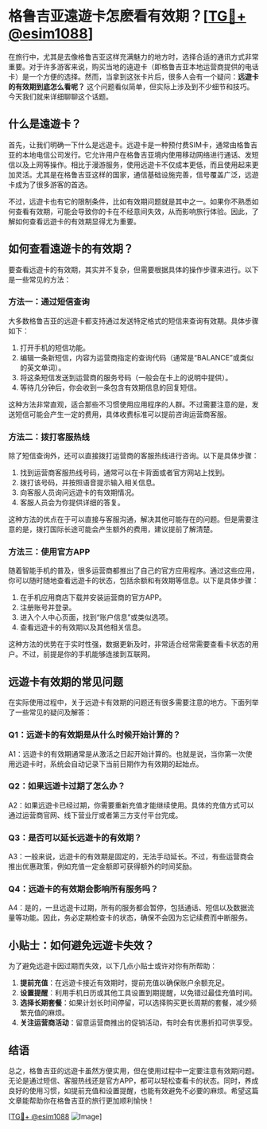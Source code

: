 # 格鲁吉亚遠遊卡怎麽看有效期？[[TG💪+ @esim1088](https://t.me/s/esim1088)]

在旅行中，尤其是去像格鲁吉亚这样充满魅力的地方时，选择合适的通讯方式非常重要。对于许多游客来说，购买当地的遠遊卡（即格鲁吉亚本地运营商提供的电话卡）是一个方便的选择。然而，当拿到这张卡片后，很多人会有一个疑问：**远遊卡的有效期到底怎么看呢？** 这个问题看似简单，但实际上涉及到不少细节和技巧。今天我们就来详细聊聊这个话题。

## 什么是遠遊卡？

首先，让我们明确一下什么是远遊卡。远遊卡是一种预付费SIM卡，通常由格鲁吉亚的本地电信公司发行。它允许用户在格鲁吉亚境内使用移动网络进行通话、发短信以及上网等操作。相比于漫游服务，使用远遊卡不仅成本更低，而且使用起来更加灵活。尤其是在格鲁吉亚这样的国家，通信基础设施完善，信号覆盖广泛，远遊卡成为了很多游客的首选。

不过，远遊卡也有它的限制条件，比如有效期问题就是其中之一。如果你不熟悉如何查看有效期，可能会导致你的卡在不经意间失效，从而影响旅行体验。因此，了解如何查看远遊卡的有效期显得尤为重要。

## 如何查看遠遊卡的有效期？

要查看远遊卡的有效期，其实并不复杂，但需要根据具体的操作步骤来进行。以下是一些常见的方法：

### 方法一：通过短信查询

大多数格鲁吉亚的远遊卡都支持通过发送特定格式的短信来查询有效期。具体步骤如下：

1. 打开手机的短信功能。
2. 编辑一条新短信，内容为运营商指定的查询代码（通常是“BALANCE”或类似的英文单词）。
3. 将这条短信发送到运营商的服务号码（一般会在卡上的说明中提供）。
4. 等待几分钟后，你会收到一条包含有效期信息的回复短信。

这种方法非常直观，适合那些不习惯使用应用程序的人群。不过需要注意的是，发送短信可能会产生一定的费用，具体收费标准可以提前咨询运营商客服。

### 方法二：拨打客服热线

除了短信查询外，还可以直接拨打运营商的客服热线进行咨询。以下是具体步骤：

1. 找到运营商客服热线号码，通常可以在卡背面或者官方网站上找到。
2. 拨打该号码，并按照语音提示输入相关信息。
3. 向客服人员询问远遊卡的有效期情况。
4. 客服人员会为你提供详细的答复。

这种方法的优点在于可以直接与客服沟通，解决其他可能存在的问题。但是需要注意的是，拨打国际长途可能会产生额外的费用，建议提前了解清楚。

### 方法三：使用官方APP

随着智能手机的普及，很多运营商都推出了自己的官方应用程序。通过这些应用，你可以随时随地查看远遊卡的状态，包括余额和有效期等信息。以下是具体步骤：

1. 在手机应用商店下载并安装运营商的官方APP。
2. 注册账号并登录。
3. 进入个人中心页面，找到“账户信息”或类似选项。
4. 查看远遊卡的有效期以及其他相关信息。

这种方法的优势在于实时性强，数据更新及时，非常适合经常需要查看卡状态的用户。不过，前提是你的手机能够连接到互联网。

## 远遊卡有效期的常见问题

在实际使用过程中，关于远遊卡有效期的问题还有很多需要注意的地方。下面列举了一些常见的疑问及解答：

### Q1：远遊卡的有效期是从什么时候开始计算的？
A1：远遊卡的有效期通常是从激活之日起开始计算的。也就是说，当你第一次使用远遊卡时，系统会自动记录下当前日期作为有效期的起始点。

### Q2：如果远遊卡过期了怎么办？
A2：如果远遊卡已经过期，你需要重新充值才能继续使用。具体的充值方式可以通过运营商官网、线下营业厅或者第三方支付平台完成。

### Q3：是否可以延长远遊卡的有效期？
A3：一般来说，远遊卡的有效期是固定的，无法手动延长。不过，有些运营商会推出优惠政策，例如充值一定金额即可获得额外的时间奖励。

### Q4：远遊卡的有效期会影响所有服务吗？
A4：是的，一旦远遊卡过期，所有的服务都会暂停，包括通话、短信以及数据流量等功能。因此，务必定期检查卡的状态，确保不会因为忘记续费而中断服务。

## 小贴士：如何避免远遊卡失效？

为了避免远遊卡因过期而失效，以下几点小贴士或许对你有所帮助：

1. **提前充值**：在远遊卡接近有效期时，提前充值以确保账户余额充足。
2. **设置提醒**：利用手机日历或其他工具设置到期提醒，以免错过最佳充值时间。
3. **选择长期套餐**：如果计划长时间停留，可以选择购买更长周期的套餐，减少频繁充值的麻烦。
4. **关注运营商活动**：留意运营商推出的促销活动，有时会有优惠折扣可供享受。

## 结语

总之，格鲁吉亚的远遊卡虽然方便实用，但在使用过程中一定要注意有效期问题。无论是通过短信、客服热线还是官方APP，都可以轻松查看卡的状态。同时，养成良好的使用习惯，如提前充值和设置提醒，也能有效避免不必要的麻烦。希望这篇文章能帮助你在格鲁吉亚的旅行更加顺利愉快！

[[TG💪+ @esim1088](https://t.me/s/esim1088) ![Image](https://i.postimg.cc/4NQfJmqS/Snipaste-2025-05-13-00-14-12.png)]
